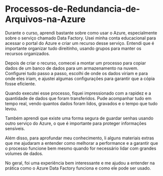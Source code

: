 # Processos-de-Redundancia-de-Arquivos-na-Azure

Durante o curso, aprendi bastante sobre como usar o Azure, especialmente sobre o serviço chamado Data Factory. Usei minha conta educacional para acessar o portal do Azure e criar um recurso desse serviço. Entendi que é importante organizar tudo direitinho, usando grupos para manter os recursos organizados.

Depois de criar o recurso, comecei a montar um processo para copiar dados de um banco de dados para um armazenamento na nuvem. Configurei tudo passo a passo, escolhi de onde os dados viriam e para onde eles iriam, e ajustei algumas configurações para garantir que a cópia fosse eficiente.

Quando executei esse processo, fiquei impressionado com a rapidez e a quantidade de dados que foram transferidos. Pude acompanhar tudo em tempo real, vendo quantos dados foram lidos, gravados e o tempo que tudo levou.

Também aprendi que existe uma forma segura de guardar senhas usando outro serviço do Azure, o que é importante para proteger informações sensíveis.

Além disso, para aprofundar meu conhecimento, li alguns materiais extras que me ajudaram a entender como melhorar a performance e a garantir que o processo funcione bem mesmo quando for necessário lidar com grandes volumes de dados.

No geral, foi uma experiência bem interessante e me ajudou a entender na prática como o Azure Data Factory funciona e como ele pode ser usado.
